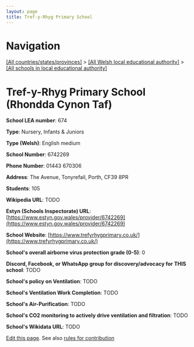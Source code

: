 ```yaml
---
layout: page
title: Tref-y-Rhyg Primary School
---
```

# Navigation

[[All countries/states/provinces]](../../..) > [[All Welsh local educational authority]](../..) > [[All schools in local educational authority]](..)

# Tref-y-Rhyg Primary School (Rhondda Cynon Taf)

**School LEA number**: 674

**Type**: Nursery, Infants & Juniors

**Type (Welsh)**: English medium

**School Number**: 6742269

**Phone Number**: 01443 670306

**Address**:  The Avenue,  Tonyrefail,  Porth, CF39 8PR

**Students**: 105

**Wikipedia URL**: TODO

**Estyn (Schools Inspectorate) URL**: [https://www.estyn.gov.wales/provider/6742269](https://www.estyn.gov.wales/provider/6742269)

**School Website**: [https://www.trefyrhygprimary.co.uk/](https://www.trefyrhygprimary.co.uk/)

**School's overall airborne virus protection grade (0-5)**: 0

**Discord, Facebook, or WhatsApp group for discovery/advocacy for THIS school**: TODO

**School's policy on Ventilation**: TODO

**School's Ventilation Work Completion**: TODO

**School's Air-Purification**: TODO

**School's CO2 monitoring to actively drive ventilation and filtration**: TODO

**School's Wikidata URL**: TODO




[Edit this page](https://github.com/ventilate-schools/Wales/edit/prif/./Rhondda_Cynon_Taf/Tref-y-Rhyg_Primary_School.md). See also [rules for contribution](../../../contribution-rules/)